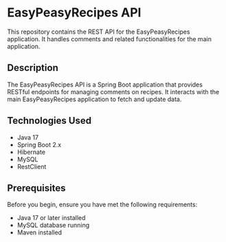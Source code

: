 
# EasyPeasyRecipes API

This repository contains the REST API for the EasyPeasyRecipes application. It handles comments and related functionalities for the main application.

## Description

The EasyPeasyRecipes API is a Spring Boot application that provides RESTful endpoints for managing comments on recipes. It interacts with the main EasyPeasyRecipes application to fetch and update data.

## Technologies Used

- Java 17
- Spring Boot 2.x
- Hibernate
- MySQL
- RestClient

## Prerequisites

Before you begin, ensure you have met the following requirements:

- Java 17 or later installed
- MySQL database running
- Maven installed
